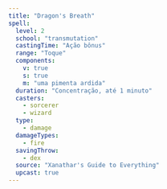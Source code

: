 ```yaml
---
title: "Dragon's Breath"
spell:
  level: 2
  school: "transmutation"
  castingTime: "Ação bônus"
  range: "Toque"
  components:
    v: true
    s: true
    m: "uma pimenta ardida"
  duration: "Concentração, até 1 minuto"
  casters:
    - sorcerer
    - wizard
  type:
    - damage
  damageTypes:
    - fire
  savingThrow:
    - dex
  source: "Xanathar's Guide to Everything"
  upcast: true
---
```


